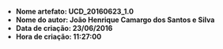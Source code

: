 * **Nome artefato: UCD_20160623_1.0**
* **Nome do autor: João Henrique Camargo dos Santos e Silva**
* **Data de criação: 23/06/2016**
* **Hora de criação: 11:27:00**